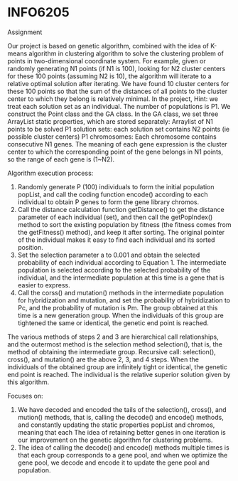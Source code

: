 # INFO6205
Assignment

Our project is based on genetic algorithm, combined with the idea of K-means algorithm in clustering algorithm to solve the clustering problem of points in two-dimensional coordinate system. For example, given or randomly generating N1 points (if N1 is 100), looking for N2 cluster centers for these 100 points (assuming N2 is 10), the algorithm will iterate to a relative optimal solution after iterating. We have found 10 cluster centers for these 100 points so that the sum of the distances of all points to the cluster center to which they belong is relatively minimal.
In the project, Hint: we treat each solution set as an individual. The number of populations is P1. We construct the Point class and the GA class. In the GA class, we set three ArrayList static properties, which are stored separately:
Arraylist of N1 points to be solved
P1 solution sets: each solution set contains N2 points (ie possible cluster centers)
P1 chromosomes: Each chromosome contains consecutive N1 genes. The meaning of each gene expression is the cluster center to which the corresponding point of the gene belongs in N1 points, so the range of each gene is (1~N2).

Algorithm execution process:
1. Randomly generate P (100) individuals to form the initial population popList, and call the coding function encode() according to each individual to obtain P genes to form the gene library chromos.
2. Call the distance calculation function getDistance() to get the distance parameter of each individual (set), and then call the getPopIndex() method to sort the existing population by fitness (the fitness comes from the getFitness() method), and keep it after sorting. The original pointer of the individual makes it easy to find each individual and its sorted position.
3. Set the selection parameter a to 0.001 and obtain the selected probability of each individual according to Equation 1. The intermediate population is selected according to the selected probability of the individual, and the intermediate population at this time is a gene that is easier to express.
4. Call the corss() and mutation() methods in the intermediate population for hybridization and mutation, and set the probability of hybridization to Pc, and the probability of mutation is Pm. The group obtained at this time is a new generation group. When the individuals of this group are tightened the same or identical, the genetic end point is reached.

The various methods of steps 2 and 3 are hierarchical call relationships, and the outermost method is the selection method selection(), that is, the method of obtaining the intermediate group.
Recursive call: selection(), cross(), and mutation() are the above 2, 3, and 4 steps. When the individuals of the obtained group are infinitely tight or identical, the genetic end point is reached. The individual is the relative superior solution given by this algorithm.

Focuses on:
1. We have decoded and encoded the tails of the selection(), cross(), and mution() methods, that is, calling the decode() and encode() methods, and constantly updating the static properties popList and chromos, meaning that each The idea of ​​retaining better genes in one iteration is our improvement on the genetic algorithm for clustering problems.
2. The idea of ​​calling the decode() and encode() methods multiple times is that each group corresponds to a gene pool, and when we optimize the gene pool, we decode and encode it to update the gene pool and population.
